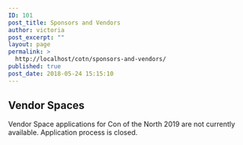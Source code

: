 ```yaml
---
ID: 101
post_title: Sponsors and Vendors
author: victoria
post_excerpt: ""
layout: page
permalink: >
  http://localhost/cotn/sponsors-and-vendors/
published: true
post_date: 2018-05-24 15:15:10
---
```

<h2>Vendor Spaces</h2>
Vendor Space applications for Con of the North 2019 are not currently available. Application process is closed.